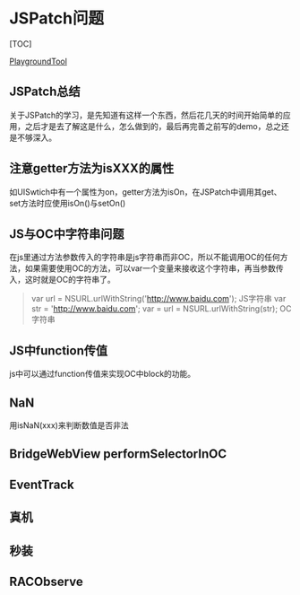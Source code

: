 # JSPatch问题

[TOC]

[PlaygroundTool](http://awhisper.github.io/2016/08/07/JPPlayground/)

## JSPatch总结

关于JSPatch的学习，是先知道有这样一个东西，然后花几天的时间开始简单的应用，之后才是去了解这是什么，怎么做到的，最后再完善之前写的demo，总之还是不够深入。

## 注意getter方法为isXXX的属性

如UISwtich中有一个属性为on，getter方法为isOn，在JSPatch中调用其get、set方法时应使用isOn()与setOn()

## JS与OC中字符串问题

在js里通过方法参数传入的字符串是js字符串而非OC，所以不能调用OC的任何方法，如果需要使用OC的方法，可以var一个变量来接收这个字符串，再当参数传入，这时就是OC的字符串了。

> var url = NSURL.urlWithString('http://www.baidu.com'); JS字符串
> var str = 'http://www.baidu.com';
> var = url = NSURL.urlWithString(str); OC字符串

## JS中function传值

js中可以通过function传值来实现OC中block的功能。

## NaN

用isNaN(xxx)来判断数值是否非法


## BridgeWebView performSelectorInOC

## EventTrack

## 真机

## 秒装

## RACObserve




